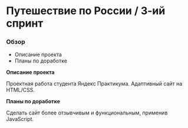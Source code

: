 # Путешествие по России / 3-ий спринт

### Обзор
* Описание проекта
* Планы по доработке

**Описание проекта**

Проектная работа студента Яндекс Практикума. Адаптивный сайт на HTML/CSS.

**Планы по доработке**

Сделать сайт более отзывчивым и функциональным, применив JavaScript.
